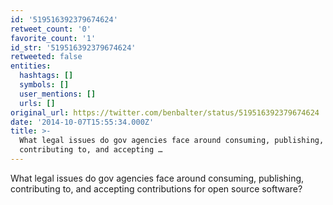 ```yaml
---
id: '519516392379674624'
retweet_count: '0'
favorite_count: '1'
id_str: '519516392379674624'
retweeted: false
entities:
  hashtags: []
  symbols: []
  user_mentions: []
  urls: []
original_url: https://twitter.com/benbalter/status/519516392379674624
date: '2014-10-07T15:55:34.000Z'
title: >-
  What legal issues do gov agencies face around consuming, publishing,
  contributing to, and accepting …
---
```


What legal issues do gov agencies face around consuming, publishing, contributing to, and accepting contributions for open source software?